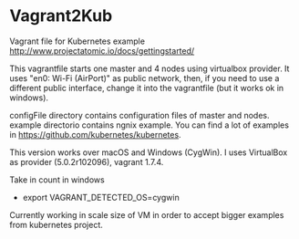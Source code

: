 # Vagrant2Kub
Vagrant file for Kubernetes example http://www.projectatomic.io/docs/gettingstarted/

This vagrantfile starts one master and 4 nodes using virtualbox provider. It uses "en0: Wi-Fi (AirPort)" as public network, then, if you need to use a different public interface, change it into the vagrantfile (but it works ok in windows).

configFile directory contains configuration files of master and nodes. example directorio contains ngnix example. You can find a lot of examples in https://github.com/kubernetes/kubernetes.

This version works over macOS and Windows (CygWin). I uses VirtualBox as provider (5.0.2r102096), vagrant 1.7.4.

Take in count in windows
- export VAGRANT_DETECTED_OS=cygwin

Currently working in scale size of VM in order to accept bigger examples from kubernetes project.